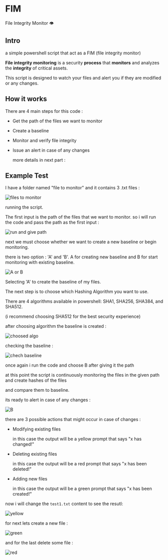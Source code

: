 # FIM
File Integrity Monitor 👁

## Intro
a simple powershell script that act as a FIM (file integrity monitor)

**File integrity monitoring** is a security **process** that **monitors** and analyzes the **integrity** of critical assets.

This script is designed to watch your files and alert you if they are modified or any changes.

## How it works
There are 4 main steps for this code :

* Get the path of the files we want to monitor
  
* Create a baseline
  
* Monitor and verify file integrity
  
* Issue an alert in case of any changes

  more details  in next part :

## Example Test 
I have a folder named "file to monitor" and it contains 3 .txt files :

![files to monitor](https://github.com/user-attachments/assets/cb9f93e3-a5ae-4065-8c13-f8bdb6bc5c67)

running the script.

The first input is the path of the files that we want to monitor. so i will run the code and pass the path as the first input :

![run and give path](https://github.com/user-attachments/assets/48d70d8b-9c44-43b2-b0c4-d7ef643e7143)

next we must choose whether we want to create a new baseline or begin monitoring.

there is two option : 'A' and 'B'.
A for creating new baseline and B for start monitoring with existing baseline.


![A or B](https://github.com/user-attachments/assets/8cab0def-32f4-4340-841c-c1f452b49a4a)


Selecting 'A' to create the baseline of my files.

The next step is to choose which Hashing Algorithm you want to use.

There are 4 algorithms available in powershell: SHA1, SHA256, SHA384, and SHA512.

(i recommend choosing SHA512 for the best security experience)

after choosing algorithm the baseline is created : 


![choosed algo](https://github.com/user-attachments/assets/4a8b9651-de7c-4bc8-8f18-29442305287a)

checking the baseline :


![chech baseline](https://github.com/user-attachments/assets/48a9bad4-568f-4419-9b28-2c88d7bf7b23)

once again i run the code and choose B after giving it the path

at this point the script is continuously monitoring the files in the given path and create hashes of the files

and compare them to baseline.

its ready to alert in case of any changes :

![B](https://github.com/user-attachments/assets/29e825a5-0d68-493b-b122-a0e3d44fd050)


there are 3 possible actions that might occur in case of changes :


* Modifying existing files
  
  in this case the output will be a yellow prompt that says "x has changed!"

* Deleting existing files
  
  in this case the output will be a red prompt that says "x has been deleted!"

  
* Adding new files
  
  in this case the output will be a green prompt that says "x has been created!"


now i will change the `test1.txt` content to see the resutl:

![yellow](https://github.com/user-attachments/assets/d6fe237d-4b13-454c-b4dc-d9c174ae1f32)

for next lets create a new file :

![green](https://github.com/user-attachments/assets/82e7606e-6100-4f94-81cf-2e9aefc1ab72)

and for the last delete some file :

![red](https://github.com/user-attachments/assets/1511e5c1-2e5a-4688-bd91-a8ea5ba6da6d)







